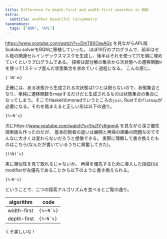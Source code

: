 ```yaml
---
title: Difference fo depth-first and width-first searches in BQN
extra:
  subtitle: another beautiful (a)symmetry
taxonomies:
  tags: ["BQN", "APL"]
---
```

https://www.youtube.com/watch?v=DmT80OseAGs を見ながらAPL版Sudoku solverをBQNに移植していった。
ほぼ10行のプログラムで、前半はセル毎の関連セルインデックスマスクを生成し、後半はそれを使って穴を順に埋めていくというプログラムである。
探索は部分解の集合から次状態への遷移関数`N`を使って1ステップ進んだ状態集合を求めていく過程になる。
こんな感じ。

```apl
{ 𝕊N¨𝕨}
```

正確には、ある状態から生成される次状態は1つとは限らないので、状態集合となり、単純に遷移関数をmapするだけだと生成されるものは状態集合の集合になってしまう。そこでHaskellのmonadでいうところの`join`, Rustでの`flatmap`が必要になる。それを踏まえると正しい形は以下の通り。

```apl
{𝕊∾N¨𝕩}
```

次にhttps://www.youtube.com/watch?v=YnJ1Yy6gpmA を見ながら深さ優先探索版も作ったのだが、
基本的両者の違いは展開と再帰の順番の問題なのでそんなに大きくは変わらないだろうと想像できる。
実際に理解して書き換えたものはこちら(なんだが書いているうちに興奮してきた)。

```apl
{(𝕊N)¨𝕩}
```

実に類似性を見て取れるじゃないか。
再帰を優先するために導入した括弧()はmodifierが左優先であることから以下のように書き換えられる。

```apl
{𝕊∘N¨𝕩}
```

ということで、二つの探索アルゴリズムを並べるとご覧の通り。

| algorithm   |      code |
|-------------|-----------|
| width-first | `{𝕊∾N¨𝕩}` |
| depth-first | `{𝕊∘N¨𝕩}` |

くそ美しいな！
 